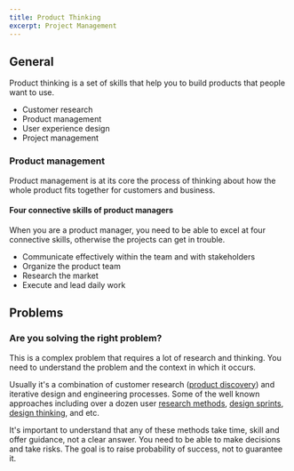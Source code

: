 ```yaml
---
title: Product Thinking
excerpt: Project Management
---
```


## General

Product thinking is a set of skills that help you to build products that people want to use.

- Customer research
- Product management
- User experience design
- Project management

### Product management

Product management is at its core the process of thinking about how the whole product fits together for customers and business.

#### Four connective skills of product managers

When you are a product manager, you need to be able to excel at four connective skills, otherwise the projects can get in trouble.

- Communicate effectively within the team and with stakeholders
- Organize the product team
- Research the market
- Execute and lead daily work

## Problems

### Are you solving the right problem?

This is a complex problem that requires a lot of research and thinking. You need to understand the problem and the context in which it occurs.


Usually it's a combination of customer research ([product discovery](https://href.li/?https://www.productplan.com/glossary/product-discovery/)) and iterative design and engineering processes. Some of the well known approaches including over a dozen user [research methods](https://href.li/?https://www.toptal.com/designers/user-research/guide-to-ux-research-methods), [design sprints](https://href.li/?https://www.gv.com/sprint/), [design thinking](https://href.li/?https://designthinking.ideo.com/), and etc.

It's important to understand that any of these methods take time, skill and offer guidance, not a clear answer. You need to be able to make decisions and take risks. The goal is to raise probability of success, not to guarantee it.